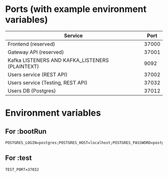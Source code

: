 # Ports (with example environment variables)

| Service                                         | Port  |
|-------------------------------------------------|-------|
| Frontend (reserved)                             | 37000 |
| Gateway API (reserved)                          | 37001 |
| Kafka LISTENERS AND KAFKA_LISTENERS (PLAINTEXT) | 9092  |
| Users service (REST API)                        | 37002 |
| Users service (Testing, REST API)               | 37032 |
| Users DB (Postgres)                             | 37012 |

# Environment variables

## For :bootRun

```
POSTGRES_LOGIN=postgres;POSTGRES_HOST=localhost;POSTGRES_PASSWORD=postgres;POSTGRES_PORT=37012;POSTGRES_DB=myblog;APP_PORT=37002
```

## For :test

```
TEST_PORT=37032
```